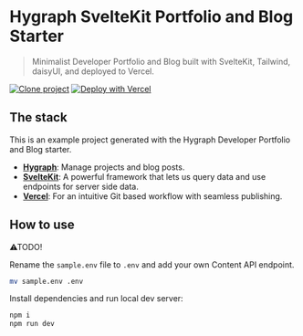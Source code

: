 # Hygraph SvelteKit Portfolio and Blog Starter

> Minimalist Developer Portfolio and Blog built with SvelteKit,
> Tailwind, daisyUI, and deployed to Vercel.

[![Clone project](https://hygraph.com/button)](https://app.hygraph.com/clone/77e3a126472d443bad40b9e4cac85243?name=Developer%20Portfolio%20%26%20Blog)
[![Deploy with Vercel](https://vercel.com/button)](https://vercel.com/new/clone?repository-url=https://github.com/hygraph/hygraph-sveltekit-portfolio-and-blog-starter&env=HYGRAPH_ENDPOINT)

## The stack

This is an example project generated with the Hygraph Developer
Portfolio and Blog starter.

- **[Hygraph](https://hygraph.com)**: Manage projects and blog
  posts.
- **[SvelteKit](https://kit.svelte.dev/)**: A powerful framework that
  lets us query data and use endpoints for server side data.
- **[Vercel](https://www.vercel.com/)**: For an intuitive Git based
  workflow with seamless publishing.

## How to use

⚠TODO!

Rename the `sample.env` file to `.env` and add your own Content API
endpoint.

```bash
mv sample.env .env
```

Install dependencies and run local dev server:

```bash
npm i
npm run dev
```
